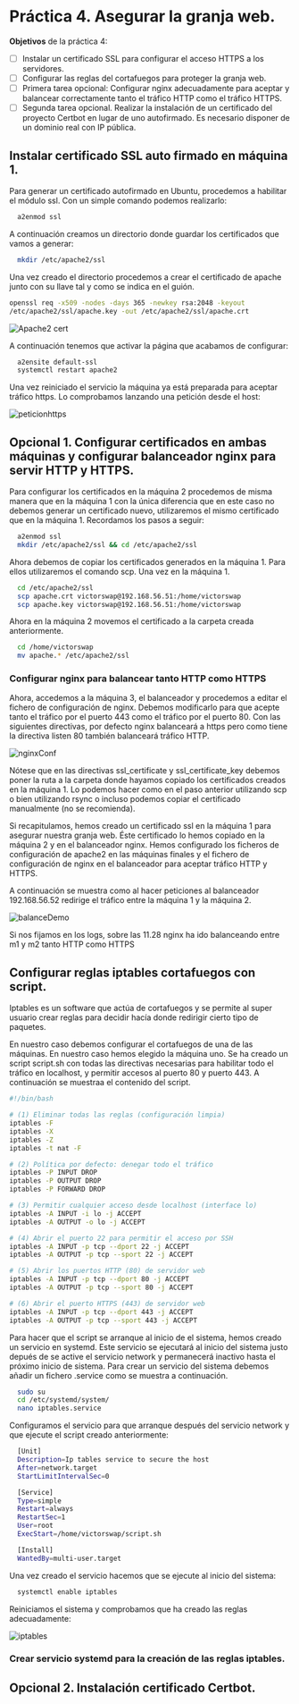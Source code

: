 # Práctica 4. Asegurar la granja web.

**Objetivos** de la práctica 4:

- [ ]  Instalar un certificado SSL para configurar el acceso HTTPS a los servidores.
- [ ] Configurar las reglas del cortafuegos para proteger la granja web.
- [ ] Primera tarea opcional: Configurar nginx adecuadamente para aceptar y balancear correctamente tanto el tráfico HTTP como el tráfico HTTPS.
- [ ] Segunda tarea opcional. Realizar la instalación de un certificado del proyecto Certbot en lugar de uno autofirmado. Es necesario disponer de un dominio real con IP pública.

## Instalar certificado SSL auto firmado en máquina 1.
Para generar un certificado autofirmado en Ubuntu, procedemos a habilitar el módulo ssl. Con un simple comando podemos realizarlo:
```bash
  a2enmod ssl
```

A continuación creamos un directorio donde guardar los certificados que vamos a generar:

```bash
  mkdir /etc/apache2/ssl
```

Una vez creado el directorio procedemos a crear el certificado de apache junto con su llave tal y como se indica en el guión.

```bash
openssl req -x509 -nodes -days 365 -newkey rsa:2048 -keyout
/etc/apache2/ssl/apache.key -out /etc/apache2/ssl/apache.crt
```

![Apache2 cert](https://raw.githubusercontent.com/VictorMorenoJimenez/SWAP/master/P4/img/apache2cert.png)

A continuación tenemos que activar la página que acabamos de configurar:

```bash
  a2ensite default-ssl
  systemctl restart apache2
```

Una vez reiniciado el servicio la máquina ya está preparada para aceptar tráfico https. Lo comprobamos lanzando una petición desde el host:

![peticionhttps](https://raw.githubusercontent.com/VictorMorenoJimenez/SWAP/master/P4/img/apachehttps.png)

## Opcional 1. Configurar certificados en ambas máquinas y configurar balanceador nginx para servir HTTP y  HTTPS.
Para configurar los certificados en la máquina 2 procedemos de misma manera que en la máquina 1 con la única diferencia que en este caso no debemos generar un certificado nuevo, utilizaremos el mismo certificado que en la máquina 1. Recordamos los pasos a seguir:

```bash
  a2enmod ssl
  mkdir /etc/apache2/ssl && cd /etc/apache2/ssl
```

Ahora debemos de copiar los certificados generados en la máquina 1. Para ellos utilizaremos el comando scp.
Una vez en la máquina 1.
```bash
  cd /etc/apache2/ssl
  scp apache.crt victorswap@192.168.56.51:/home/victorswap
  scp apache.key victorswap@192.168.56.51:/home/victorswap
```

Ahora en la máquina 2 movemos el certificado a la carpeta creada anteriormente.

```bash
  cd /home/victorswap
  mv apache.* /etc/apache2/ssl
```

### Configurar nginx para balancear tanto HTTP como HTTPS
Ahora, accedemos a la máquina 3, el balanceador y procedemos a editar el fichero de configuración de nginx. Debemos modificarlo para que acepte tanto el tráfico por el puerto 443 como el tráfico por el puerto 80. Con las siguientes directivas, por defecto nginx balanceará a https pero como tiene la directiva listen 80 también balanceará tráfico HTTP.

![nginxConf](https://raw.githubusercontent.com/VictorMorenoJimenez/SWAP/master/P4/img/nginxConf.png)

Nótese que en las directivas ssl_certificate y ssl_certificate_key debemos poner la ruta a la carpeta donde hayamos copiado los certificados creados en la máquina 1. Lo podemos hacer como en el paso anterior utilizando scp o bien utilizando rsync o incluso podemos copiar el certificado manualmente (no se recomienda). 

Si recapitulamos, hemos creado un certificado ssl en la máquina 1 para asegurar nuestra granja web. Éste certificado lo hemos copiado en la máquina 2 y en el balanceador nginx. Hemos configurado los ficheros de configuración de apache2 en las máquinas finales y el fichero de configuración de nginx en el balanceador para aceptar tráfico HTTP y HTTPS.

A continuación se muestra como al hacer peticiones al balanceador 192.168.56.52 redirige el tráfico entre la máquina 1 y la máquina 2.

![balanceDemo](https://raw.githubusercontent.com/VictorMorenoJimenez/SWAP/master/P4/img/demostracionBalance.png)

Si nos fijamos en los logs, sobre las 11.28 nginx ha ido balanceando entre m1 y m2 tanto HTTP como HTTPS



## Configurar reglas iptables cortafuegos con script.

Iptables es un software que actúa de cortafuegos y se permite al super usuario crear reglas para decidir hacía donde redirigir cierto tipo de paquetes. 

En nuestro caso debemos configurar el cortafuegos de una de las máquinas. En nuestro caso hemos elegido la máquina uno. Se ha creado un script script.sh con todas las directivas necesarias para habilitar todo el tráfico en localhost, y permitir accesos al puerto 80 y puerto 443. A continuación se muestraa el contenido del script.

``` bash
#!/bin/bash

# (1) Eliminar todas las reglas (configuración limpia)
iptables -F
iptables -X
iptables -Z
iptables -t nat -F

# (2) Política por defecto: denegar todo el tráfico
iptables -P INPUT DROP
iptables -P OUTPUT DROP
iptables -P FORWARD DROP

# (3) Permitir cualquier acceso desde localhost (interface lo)
iptables -A INPUT -i lo -j ACCEPT
iptables -A OUTPUT -o lo -j ACCEPT

# (4) Abrir el puerto 22 para permitir el acceso por SSH
iptables -A INPUT -p tcp --dport 22 -j ACCEPT
iptables -A OUTPUT -p tcp --sport 22 -j ACCEPT

# (5) Abrir los puertos HTTP (80) de servidor web
iptables -A INPUT -p tcp --dport 80 -j ACCEPT
iptables -A OUTPUT -p tcp --sport 80 -j ACCEPT

# (6) Abrir el puerto HTTPS (443) de servidor web
iptables -A INPUT -p tcp --dport 443 -j ACCEPT
iptables -A OUTPUT -p tcp --sport 443 -j ACCEPT
```

Para hacer que el script se arranque al inicio de el sistema, hemos creado un servicio en systemd. Este servicio se ejecutará al inicio del sistema justo depués de se active el servicio network y permanecerá inactivo hasta el próximo inicio de sistema. Para crear un servicio del sistema debemos añadir un fichero .service como se muestra a continuación.

```bash
  sudo su
  cd /etc/systemd/system/
  nano iptables.service
```

Configuramos el servicio para que arranque después del servicio network y que ejecute el script creado anteriormente:

```bash
  [Unit]
  Description=Ip tables service to secure the host
  After=network.target
  StartLimitIntervalSec=0

  [Service]
  Type=simple
  Restart=always
  RestartSec=1
  User=root
  ExecStart=/home/victorswap/script.sh

  [Install]
  WantedBy=multi-user.target
```

Una vez creado el servicio hacemos que se ejecute al inicio del sistema:

```bash
  systemctl enable iptables
```

Reiniciamos el sistema y comprobamos que ha creado las reglas adecuadamente:


![iptables](https://raw.githubusercontent.com/VictorMorenoJimenez/SWAP/master/P4/img/iptables.png)

### Crear servicio systemd para la creación de las reglas iptables.

## Opcional 2. Instalación certificado Certbot.
